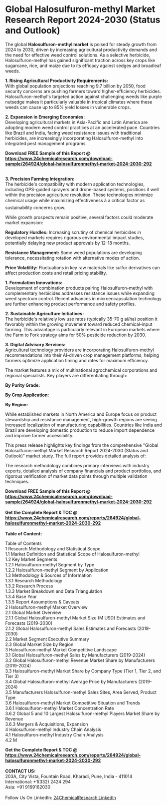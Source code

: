 <h1>Global Halosulfuron-methyl Market Research Report 2024-2030 (Status and Outlook)</h1><p>The global <strong>Halosulfuron-methyl market</strong> is poised for steady growth from 2024 to 2030, driven by increasing agricultural productivity demands and the need for effective weed control solutions. As a selective herbicide, Halosulfuron-methyl has gained significant traction across key crops like sugarcane, rice, and maize due to its efficacy against sedges and broadleaf weeds.</p><p><strong>1. Rising Agricultural Productivity Requirements:</strong><br>
With global population projections reaching 9.7 billion by 2050, food security concerns are pushing farmers toward higher-efficiency herbicides. Halosulfuron-methyl's targeted action against challenging weeds like purple nutsedge makes it particularly valuable in tropical climates where these weeds can cause up to 85% yield losses in vulnerable crops.</p><p><strong>2. Expansion in Emerging Economies:</strong><br>
Developing agricultural markets in Asia-Pacific and Latin America are adopting modern weed control practices at an accelerated pace. Countries like Brazil and India, facing weed resistance issues with traditional herbicides, are increasingly incorporating Halosulfuron-methyl into integrated pest management programs.</p><div><b>Download FREE Sample of this Report @ 
            <a href="https://www.24chemicalresearch.com/download-sample/264924/global-halosulfuronmethyl-market-2024-2030-292">
            https://www.24chemicalresearch.com/download-sample/264924/global-halosulfuronmethyl-market-2024-2030-292</a></b></div><br><p><strong>3. Precision Farming Integration:</strong><br>
The herbicide's compatibility with modern application technologies, including GPS-guided sprayers and drone-based systems, positions it well within the precision agriculture revolution. These technologies minimize chemical usage while maximizing effectiveness â a critical factor as sustainability concerns grow.</p><p>While growth prospects remain positive, several factors could moderate market expansion:</p><p><strong>Regulatory Hurdles:</strong> Increasing scrutiny of chemical herbicides in developed markets requires rigorous environmental impact studies, potentially delaying new product approvals by 12-18 months.</p><p><strong>Resistance Management:</strong> Some weed populations are developing tolerance, necessitating rotation with alternative modes of action.</p><p><strong>Price Volatility:</strong> Fluctuations in key raw materials like sulfur derivatives can affect production costs and retail pricing stability.</p><p><strong>1. Formulation Innovations:</strong><br>
Development of combination products pairing Halosulfuron-methyl with complementary herbicides addresses resistance issues while expanding weed spectrum control. Recent advances in microencapsulation technology are further enhancing product performance and safety profiles.</p><p><strong>2. Sustainable Agriculture Initiatives:</strong><br>
The herbicide's relatively low use rates (typically 35-70 g ai/ha) position it favorably within the growing movement toward reduced chemical-input farming. This advantage is particularly relevant in European markets where the Farm to Fork strategy aims for 50% pesticide reduction by 2030.</p><p><strong>3. Digital Advisory Services:</strong><br>
Agricultural technology providers are incorporating Halosulfuron-methyl recommendations into their AI-driven crop management platforms, helping farmers optimize application timing and rates for maximum efficiency.</p><p>The market features a mix of multinational agrochemical corporations and regional specialists. Key players are differentiating through:</p><p><strong>By Purity Grade:</strong></p><p><strong>By Crop Application:</strong></p><p><strong>By Region:</strong></p><p>While established markets in North America and Europe focus on product stewardship and resistance management, high-growth regions are seeing increased localization of manufacturing capabilities. Countries like India and Brazil are developing domestic production to reduce import dependence and improve farmer accessibility.</p><p>This press release highlights key findings from the comprehensive "Global Halosulfuron-methyl Market Research Report 2024-2030 (Status and Outlook)" market study. The full report provides detailed analysis of:</p><p>The research methodology combines primary interviews with industry experts, detailed analysis of company financials and product portfolios, and rigorous verification of market data points through multiple validation techniques.</p><div><b>Download FREE Sample of this Report @ 
            <a href="https://www.24chemicalresearch.com/download-sample/264924/global-halosulfuronmethyl-market-2024-2030-292">
            https://www.24chemicalresearch.com/download-sample/264924/global-halosulfuronmethyl-market-2024-2030-292</a></b></div><br><div><b>Get the Complete Report & TOC @ 
            <a href="https://www.24chemicalresearch.com/reports/264924/global-halosulfuronmethyl-market-2024-2030-292">
            https://www.24chemicalresearch.com/reports/264924/global-halosulfuronmethyl-market-2024-2030-292</a></b></div><br>
            <b>Table of Content:</b><p>Table of Contents<br />
1 Research Methodology and Statistical Scope<br />
1.1 Market Definition and Statistical Scope of Halosulfuron-methyl<br />
1.2 Key Market Segments<br />
1.2.1 Halosulfuron-methyl Segment by Type<br />
1.2.2 Halosulfuron-methyl Segment by Application<br />
1.3 Methodology & Sources of Information<br />
1.3.1 Research Methodology<br />
1.3.2 Research Process<br />
1.3.3 Market Breakdown and Data Triangulation<br />
1.3.4 Base Year<br />
1.3.5 Report Assumptions & Caveats<br />
2 Halosulfuron-methyl Market Overview<br />
2.1 Global Market Overview<br />
2.1.1 Global Halosulfuron-methyl Market Size (M USD) Estimates and Forecasts (2019-2030)<br />
2.1.2 Global Halosulfuron-methyl Sales Estimates and Forecasts (2019-2030)<br />
2.2 Market Segment Executive Summary<br />
2.3 Global Market Size by Region<br />
3 Halosulfuron-methyl Market Competitive Landscape<br />
3.1 Global Halosulfuron-methyl Sales by Manufacturers (2019-2024)<br />
3.2 Global Halosulfuron-methyl Revenue Market Share by Manufacturers (2019-2024)<br />
3.3 Halosulfuron-methyl Market Share by Company Type (Tier 1, Tier 2, and Tier 3)<br />
3.4 Global Halosulfuron-methyl Average Price by Manufacturers (2019-2024)<br />
3.5 Manufacturers Halosulfuron-methyl Sales Sites, Area Served, Product Type<br />
3.6 Halosulfuron-methyl Market Competitive Situation and Trends<br />
3.6.1 Halosulfuron-methyl Market Concentration Rate<br />
3.6.2 Global 5 and 10 Largest Halosulfuron-methyl Players Market Share by Revenue<br />
3.6.3 Mergers & Acquisitions, Expansion<br />
4 Halosulfuron-methyl Industry Chain Analysis<br />
4.1 Halosulfuron-methyl Industry Chain Analysis<br />
4.2 M</p><div><b>Get the Complete Report & TOC @ 
            <a href="https://www.24chemicalresearch.com/reports/264924/global-halosulfuronmethyl-market-2024-2030-292">
            https://www.24chemicalresearch.com/reports/264924/global-halosulfuronmethyl-market-2024-2030-292</a></b></div><br><b>CONTACT US:</b><br>
            203A, City Vista, Fountain Road, Kharadi, Pune, India - 411014<br>
            International: +1(332) 2424 294<br>
            Asia: +91 9169162030 <br><br>
            Follow Us On LinkedIn: <a href="https://www.linkedin.com/company/24chemicalresearch/">24ChemicalResearch LinkedIn</a>
